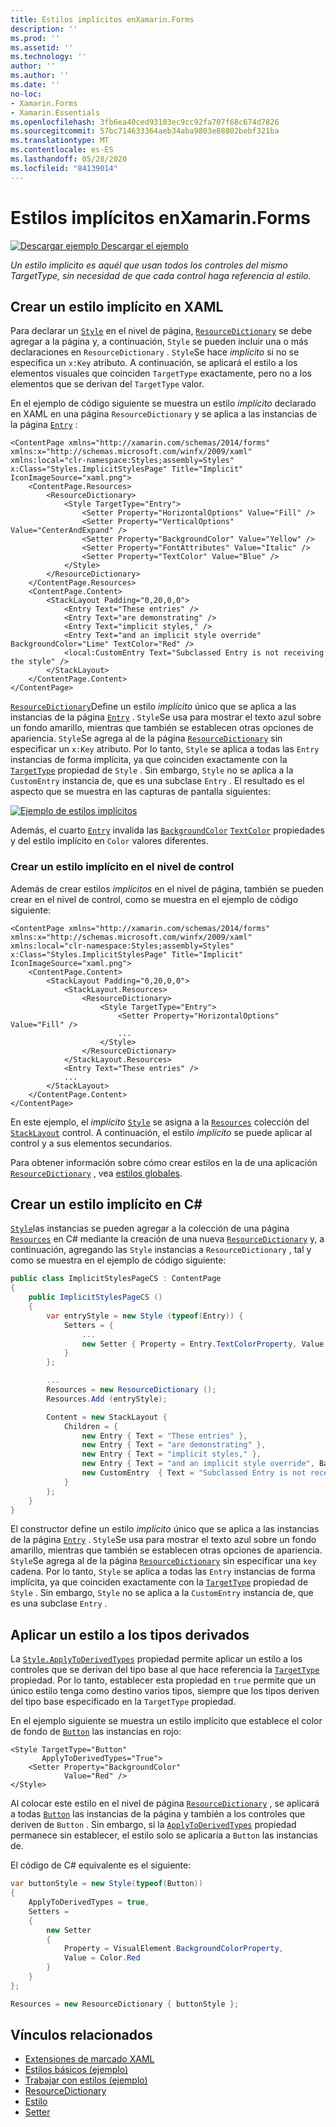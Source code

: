 ```yaml
---
title: Estilos implícitos enXamarin.Forms
description: ''
ms.prod: ''
ms.assetid: ''
ms.technology: ''
author: ''
ms.author: ''
ms.date: ''
no-loc:
- Xamarin.Forms
- Xamarin.Essentials
ms.openlocfilehash: 3fb6ea40ced93103ec9cc92fa707f68c674d7826
ms.sourcegitcommit: 57bc714633364aeb34aba9803e88802bebf321ba
ms.translationtype: MT
ms.contentlocale: es-ES
ms.lasthandoff: 05/28/2020
ms.locfileid: "84139014"
---
```

# <a name="implicit-styles-in-xamarinforms"></a>Estilos implícitos enXamarin.Forms

[![Descargar ejemplo](~/media/shared/download.png) Descargar el ejemplo](https://docs.microsoft.com/samples/xamarin/xamarin-forms-samples/userinterface-styles-basicstyles)

_Un estilo implícito es aquél que usan todos los controles del mismo TargetType, sin necesidad de que cada control haga referencia al estilo._

## <a name="create-an-implicit-style-in-xaml"></a>Crear un estilo implícito en XAML

Para declarar un [`Style`](xref:Xamarin.Forms.Style) en el nivel de página, [`ResourceDictionary`](xref:Xamarin.Forms.ResourceDictionary) se debe agregar a la página y, a continuación, `Style` se pueden incluir una o más declaraciones en `ResourceDictionary` . `Style`Se hace *implícito* si no se especifica un `x:Key` atributo. A continuación, se aplicará el estilo a los elementos visuales que coinciden `TargetType` exactamente, pero no a los elementos que se derivan del `TargetType` valor.

En el ejemplo de código siguiente se muestra un estilo *implícito* declarado en XAML en una página `ResourceDictionary` y se aplica a las instancias de la página [`Entry`](xref:Xamarin.Forms.Entry) :

```xaml
<ContentPage xmlns="http://xamarin.com/schemas/2014/forms" xmlns:x="http://schemas.microsoft.com/winfx/2009/xaml" xmlns:local="clr-namespace:Styles;assembly=Styles" x:Class="Styles.ImplicitStylesPage" Title="Implicit" IconImageSource="xaml.png">
    <ContentPage.Resources>
        <ResourceDictionary>
            <Style TargetType="Entry">
                <Setter Property="HorizontalOptions" Value="Fill" />
                <Setter Property="VerticalOptions" Value="CenterAndExpand" />
                <Setter Property="BackgroundColor" Value="Yellow" />
                <Setter Property="FontAttributes" Value="Italic" />
                <Setter Property="TextColor" Value="Blue" />
            </Style>
        </ResourceDictionary>
    </ContentPage.Resources>
    <ContentPage.Content>
        <StackLayout Padding="0,20,0,0">
            <Entry Text="These entries" />
            <Entry Text="are demonstrating" />
            <Entry Text="implicit styles," />
            <Entry Text="and an implicit style override" BackgroundColor="Lime" TextColor="Red" />
            <local:CustomEntry Text="Subclassed Entry is not receiving the style" />
        </StackLayout>
    </ContentPage.Content>
</ContentPage>
```

[`ResourceDictionary`](xref:Xamarin.Forms.ResourceDictionary)Define un estilo *implícito* único que se aplica a las instancias de la página [`Entry`](xref:Xamarin.Forms.Entry) . `Style`Se usa para mostrar el texto azul sobre un fondo amarillo, mientras que también se establecen otras opciones de apariencia. `Style`Se agrega al de la página [`ResourceDictionary`](xref:Xamarin.Forms.ResourceDictionary) sin especificar un `x:Key` atributo. Por lo tanto, `Style` se aplica a todas las `Entry` instancias de forma implícita, ya que coinciden exactamente con la [`TargetType`](xref:Xamarin.Forms.Style.TargetType) propiedad de `Style` . Sin embargo, `Style` no se aplica a la `CustomEntry` instancia de, que es una subclase `Entry` . El resultado es el aspecto que se muestra en las capturas de pantalla siguientes:

[![Ejemplo de estilos implícitos](implicit-images/implicit-styles.png)](implicit-images/implicit-styles-large.png#lightbox)

Además, el cuarto [`Entry`](xref:Xamarin.Forms.Entry) invalida las [`BackgroundColor`](xref:Xamarin.Forms.VisualElement.BackgroundColor) [`TextColor`](xref:Xamarin.Forms.InputView.TextColor) propiedades y del estilo implícito en `Color` valores diferentes.

### <a name="create-an-implicit-style-at-the-control-level"></a>Crear un estilo implícito en el nivel de control

Además de crear estilos *implícitos* en el nivel de página, también se pueden crear en el nivel de control, como se muestra en el ejemplo de código siguiente:

```xaml
<ContentPage xmlns="http://xamarin.com/schemas/2014/forms" xmlns:x="http://schemas.microsoft.com/winfx/2009/xaml" xmlns:local="clr-namespace:Styles;assembly=Styles" x:Class="Styles.ImplicitStylesPage" Title="Implicit" IconImageSource="xaml.png">
    <ContentPage.Content>
        <StackLayout Padding="0,20,0,0">
            <StackLayout.Resources>
                <ResourceDictionary>
                    <Style TargetType="Entry">
                        <Setter Property="HorizontalOptions" Value="Fill" />
                        ...
                    </Style>
                </ResourceDictionary>
            </StackLayout.Resources>
            <Entry Text="These entries" />
            ...
        </StackLayout>
    </ContentPage.Content>
</ContentPage>
```

En este ejemplo, el *implícito* [`Style`](xref:Xamarin.Forms.Style) se asigna a la [`Resources`](xref:Xamarin.Forms.VisualElement.Resources) colección del [`StackLayout`](xref:Xamarin.Forms.StackLayout) control. A continuación, el estilo *implícito* se puede aplicar al control y a sus elementos secundarios.

Para obtener información sobre cómo crear estilos en la de una aplicación [`ResourceDictionary`](xref:Xamarin.Forms.ResourceDictionary) , vea [estilos globales](~/xamarin-forms/user-interface/styles/application.md).

## <a name="create-an-implicit-style-in-c35"></a>Crear un estilo implícito en C&#35;

[`Style`](xref:Xamarin.Forms.Style)las instancias se pueden agregar a la colección de una página [`Resources`](xref:Xamarin.Forms.VisualElement.Resources) en C# mediante la creación de una nueva [`ResourceDictionary`](xref:Xamarin.Forms.ResourceDictionary) y, a continuación, agregando las `Style` instancias a `ResourceDictionary` , tal y como se muestra en el ejemplo de código siguiente:

```csharp
public class ImplicitStylesPageCS : ContentPage
{
    public ImplicitStylesPageCS ()
    {
        var entryStyle = new Style (typeof(Entry)) {
            Setters = {
                ...
                new Setter { Property = Entry.TextColorProperty, Value = Color.Blue }
            }
        };

        ...
        Resources = new ResourceDictionary ();
        Resources.Add (entryStyle);

        Content = new StackLayout {
            Children = {
                new Entry { Text = "These entries" },
                new Entry { Text = "are demonstrating" },
                new Entry { Text = "implicit styles," },
                new Entry { Text = "and an implicit style override", BackgroundColor = Color.Lime, TextColor = Color.Red },
                new CustomEntry  { Text = "Subclassed Entry is not receiving the style" }
            }
        };
    }
}
```

El constructor define un estilo *implícito* único que se aplica a las instancias de la página [`Entry`](xref:Xamarin.Forms.Entry) . `Style`Se usa para mostrar el texto azul sobre un fondo amarillo, mientras que también se establecen otras opciones de apariencia. `Style`Se agrega al de la página [`ResourceDictionary`](xref:Xamarin.Forms.ResourceDictionary) sin especificar una `key` cadena. Por lo tanto, `Style` se aplica a todas las `Entry` instancias de forma implícita, ya que coinciden exactamente con la [`TargetType`](xref:Xamarin.Forms.Style.TargetType) propiedad de `Style` . Sin embargo, `Style` no se aplica a la `CustomEntry` instancia de, que es una subclase `Entry` .

## <a name="apply-a-style-to-derived-types"></a>Aplicar un estilo a los tipos derivados

La [`Style.ApplyToDerivedTypes`](xref:Xamarin.Forms.Style.ApplyToDerivedTypes) propiedad permite aplicar un estilo a los controles que se derivan del tipo base al que hace referencia la [`TargetType`](xref:Xamarin.Forms.Style.TargetType) propiedad. Por lo tanto, establecer esta propiedad en `true` permite que un único estilo tenga como destino varios tipos, siempre que los tipos deriven del tipo base especificado en la `TargetType` propiedad.

En el ejemplo siguiente se muestra un estilo implícito que establece el color de fondo de [`Button`](xref:Xamarin.Forms.Button) las instancias en rojo:

```xaml
<Style TargetType="Button"
       ApplyToDerivedTypes="True">
    <Setter Property="BackgroundColor"
            Value="Red" />
</Style>
```

Al colocar este estilo en el nivel de página [`ResourceDictionary`](xref:Xamarin.Forms.ResourceDictionary) , se aplicará a todas [`Button`](xref:Xamarin.Forms.Button) las instancias de la página y también a los controles que deriven de `Button` . Sin embargo, si la [`ApplyToDerivedTypes`](xref:Xamarin.Forms.Style.ApplyToDerivedTypes) propiedad permanece sin establecer, el estilo solo se aplicaría a `Button` las instancias de.

El código de C# equivalente es el siguiente:

```csharp
var buttonStyle = new Style(typeof(Button))
{
    ApplyToDerivedTypes = true,
    Setters =
    {
        new Setter
        {
            Property = VisualElement.BackgroundColorProperty,
            Value = Color.Red
        }
    }
};

Resources = new ResourceDictionary { buttonStyle };
```

## <a name="related-links"></a>Vínculos relacionados

- [Extensiones de marcado XAML](~/xamarin-forms/xaml/xaml-basics/xaml-markup-extensions.md)
- [Estilos básicos (ejemplo)](https://docs.microsoft.com/samples/xamarin/xamarin-forms-samples/userinterface-styles-basicstyles)
- [Trabajar con estilos (ejemplo)](https://docs.microsoft.com/samples/xamarin/xamarin-forms-samples/workingwithstyles)
- [ResourceDictionary](xref:Xamarin.Forms.ResourceDictionary)
- [Estilo](xref:Xamarin.Forms.Style)
- [Setter](xref:Xamarin.Forms.Setter)
